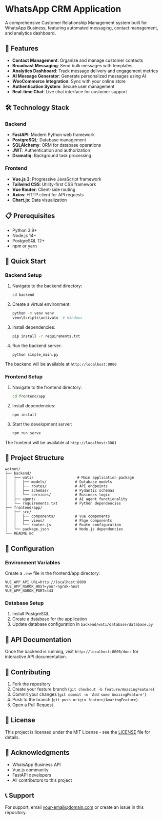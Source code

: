 # WhatsApp CRM Application

A comprehensive Customer Relationship Management system built for WhatsApp Business, featuring automated messaging, contact management, and analytics dashboard.

## 🚀 Features

- **Contact Management**: Organize and manage customer contacts
- **Broadcast Messaging**: Send bulk messages with templates
- **Analytics Dashboard**: Track message delivery and engagement metrics
- **AI Message Generator**: Generate personalized messages using AI
- **WooCommerce Integration**: Sync with your online store
- **Authentication System**: Secure user management
- **Real-time Chat**: Live chat interface for customer support

## 🛠️ Technology Stack

### Backend
- **FastAPI**: Modern Python web framework
- **PostgreSQL**: Database management
- **SQLAlchemy**: ORM for database operations
- **JWT**: Authentication and authorization
- **Dramatiq**: Background task processing

### Frontend
- **Vue.js 3**: Progressive JavaScript framework
- **Tailwind CSS**: Utility-first CSS framework
- **Vue Router**: Client-side routing
- **Axios**: HTTP client for API requests
- **Chart.js**: Data visualization

## 📋 Prerequisites

- Python 3.8+
- Node.js 14+
- PostgreSQL 12+
- npm or yarn

## 🚀 Quick Start

### Backend Setup

1. Navigate to the backend directory:
   ```bash
   cd backend
   ```

2. Create a virtual environment:
   ```bash
   python -m venv venv
   venv\Scripts\activate  # Windows
   ```

3. Install dependencies:
   ```bash
   pip install -r requirements.txt
   ```

4. Run the backend server:
   ```bash
   python simple_main.py
   ```

The backend will be available at `http://localhost:8000`

### Frontend Setup

1. Navigate to the frontend directory:
   ```bash
   cd frontend/app
   ```

2. Install dependencies:
   ```bash
   npm install
   ```

3. Start the development server:
   ```bash
   npm run serve
   ```

The frontend will be available at `http://localhost:8081`

## 📁 Project Structure

```
wotnot/
├── backend/
│   ├── wati/                    # Main application package
│   │   ├── models/             # Database models
│   │   ├── routes/             # API endpoints
│   │   ├── schemas/            # Pydantic schemas
│   │   └── services/           # Business logic
│   ├── agent/                  # AI agent functionality
│   └── requirements.txt        # Python dependencies
├── frontend/app/
│   ├── src/
│   │   ├── components/         # Vue components
│   │   ├── views/              # Page components
│   │   └── router.js           # Route configuration
│   └── package.json            # Node.js dependencies
└── README.md
```

## 🔧 Configuration

### Environment Variables

Create a `.env` file in the frontend/app directory:

```env
VUE_APP_API_URL=http://localhost:8000
VUE_APP_NGROK_HOST=your-ngrok-host
VUE_APP_NGROK_PORT=443
```

### Database Setup

1. Install PostgreSQL
2. Create a database for the application
3. Update database configuration in `backend/wati/database/database.py`

## 📖 API Documentation

Once the backend is running, visit `http://localhost:8000/docs` for interactive API documentation.

## 🤝 Contributing

1. Fork the repository
2. Create your feature branch (`git checkout -b feature/AmazingFeature`)
3. Commit your changes (`git commit -m 'Add some AmazingFeature'`)
4. Push to the branch (`git push origin feature/AmazingFeature`)
5. Open a Pull Request

## 📝 License

This project is licensed under the MIT License - see the [LICENSE](LICENSE) file for details.

## 🙏 Acknowledgments

- WhatsApp Business API
- Vue.js community
- FastAPI developers
- All contributors to this project

## 📞 Support

For support, email your-email@domain.com or create an issue in this repository.